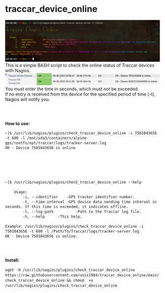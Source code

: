 # traccar_device_online
![alt text](https://raw.githubusercontent.com/unix1984/traccar_device_online/main/img/traccar_devices_online.png)
This is a simple BASH script to check the online status of Traccar devices with Nagios.
![alt text](https://raw.githubusercontent.com/unix1984/traccar_device_online/main/img/traccar_devices_nagios.png)
You must enter the time in seconds, which must not be exceeded. 
<br/>
If no entry is received from the device for the specified period of time (-t), Nagios will notify you.
<p>
<p>
<br/>
<br/>

**How to use:**

```
~]$ /usr/lib/nagios/plugins/check_traccar_device_online -i 7501043656 -t 600 -l /mnt/sda3/containers/alpine-gps/rootfs/opt/traccar/logs/tracker-server.log
OK - Device 7501043656 is online
```
<br/>
<br/>
<br/>
<br/>

```
~]$ /usr/lib/nagios/plugins/check_traccar_device_online --help

    Usage:
        -i, --identifier	-GPS tracker identifier number.
        -t, --time-interval	-GPS device data sending time interval in seconds. If this time is exceeded, it indicates offline.
        -l, --log-path          -Path to the Traccar log file.
        -h, --help		-This help.

Example: /usr/lib/nagios/plugins/check_traccar_device_online -i 7501043656 -t 600 -l /Path/To/Traccar/logs/tracker-server.log
OK - Device 7501043656 is online.
```
<p>
<br/>
<br/>

**Install:**

```wget -O /usr/lib/nagios/plugins/check_traccar_device_online https://raw.githubusercontent.com/unix1984/traccar_device_online/main/check_traccar_device_online && chmod  +x /usr/lib/nagios/plugins/check_traccar_device_online```
